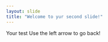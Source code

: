 ```yaml
---
layout: slide
title: "Welcome to yur second slide!"
---
```

Your test
Use the left arrow to go back!
